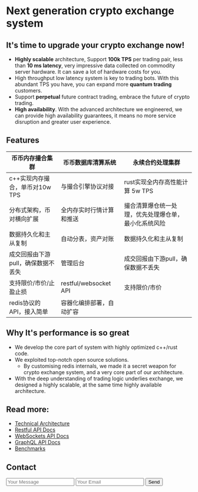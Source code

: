 # Next generation crypto exchange system

## It's time to upgrade your crypto exchange now!

* **Highly scalable** architecture, Support **100k TPS** per trading pair, less than **10 ms latency**, very impressive data collected on commodity server hardware. It can save a lot of hardware costs for you.
* High throughput low latency system is key to trading bots. With this abundant TPS you have, you can expand more **quantum trading** customers.
* Support **perpetual** future contract trading, embrace the future of crypto trading.
* **High availability**. With the advanced architecture we engineered, we can provide high availability guarantees, it means no more service disruption and greater user experience.

## Features

| 币币内存撮合集群                   | 币币数据库清算系统       | 永续合约处理集群                                     |
| ---------------------------------- | ------------------------ | ---------------------------------------------------- |
| c++实现内存撮合，单币对10w TPS     | 与撮合引擎协议对接       | rust实现全内存高性能计算 5w TPS                      |
| 分布式架构，币对横向扩展           | 全内存实时行情计算和推送 | 撮合清算爆仓统一处理，优先处理爆仓单，最小化系统风险 |
| 数据持久化和主从复制               | 自动分表，资产对账       | 数据持久化和主从复制                                 |
| 成交回报由下游pull，确保数据不丢失 | 管理后台                 | 成交回报由下游pull，确保数据不丢失                   |
| 支持限价/市价/止盈止损             | restful/websocket API    | 支持限价/市价                                        |
| redis协议的API，接入简单           | 容器化编排部署，自动扩容 |                                                      |

## Why It's performance is so great

* We develop the core part of system with highly optimized c++/rust code.
* We exploited top-notch open source solutions.
  * By customising redis internals, we made it a secret weapon for crypto exchange system, and a very core part of our architecture.
* With the deep understanding of trading logic underlies exchange, we designed a highly scalable, at the same time highly available architecture.

## Read more:

* [Technical Architecture](architecture.md)
* [Restful API Docs](rest-api.html)
* [WebSockets API Docs](ws.md)
* [GraphQL API Docs](graphql.md)
* [Benchmarks](benchmarks.md)

## Contact

<form action="https://formspree.io/yi.codeplayer@gmail.com" method="POST">
    <input type="text" name="name" placeholder="Your Message">
    <input type="email" name="_replyto" placeholder="Your Email">
    <input type="submit" value="Send">
</form>

